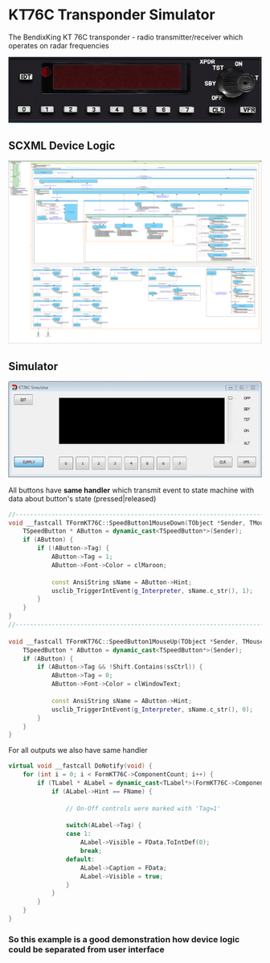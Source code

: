 # KT76C Transponder Simulator

The BendixKing KT 76C transponder - radio transmitter/receiver which operates on radar frequencies

![KT76C_Orig](../../../Examples/Images/KT76C_Orig.gif)

## SCXML Device Logic
![KT76C_Logic](../../../Examples/Images/KT76C.png)

## Simulator
![KT76C](../../../Examples/Images/KT76C_App_Example.gif)

All buttons have **same handler** which transmit event to state machine with data about button's state (pressed|released)
```cpp
//---------------------------------------------------------------------------
void __fastcall TFormKT76C::SpeedButton1MouseDown(TObject *Sender, TMouseButton Button, TShiftState Shift, int X, int Y) {
	TSpeedButton * AButton = dynamic_cast<TSpeedButton*>(Sender);
	if (AButton) {
		if (!AButton->Tag) {
			AButton->Tag = 1;
			AButton->Font->Color = clMaroon;

			const AnsiString sName = AButton->Hint;
			usclib_TriggerIntEvent(g_Interpreter, sName.c_str(), 1);
		}
	}
}
//---------------------------------------------------------------------------

void __fastcall TFormKT76C::SpeedButton1MouseUp(TObject *Sender, TMouseButton Button, TShiftState Shift, int X, int Y) {
	TSpeedButton * AButton = dynamic_cast<TSpeedButton*>(Sender);
	if (AButton) {
		if (AButton->Tag && !Shift.Contains(ssCtrl)) {
			AButton->Tag = 0;
			AButton->Font->Color = clWindowText;

			const AnsiString sName = AButton->Hint;
			usclib_TriggerIntEvent(g_Interpreter, sName.c_str(), 0);
		}
	}
}
```

For all outputs we also have same handler
```cpp
virtual void __fastcall DoNotify(void) {
	for (int i = 0; i < FormKT76C->ComponentCount; i++) {
		if (TLabel * ALabel = dynamic_cast<TLabel*>(FormKT76C->Components[i])) {
			if (ALabel->Hint == FName) {

				// On-Off controls were marked with 'Tag=1'

				switch(ALabel->Tag) {
				case 1:
					ALabel->Visible = FData.ToIntDef(0);
					break;
				default:
					ALabel->Caption = FData;
					ALabel->Visible = true;
				}
			}
		}
	}
}
```

### So this example is a good demonstration how device logic could be separated from user interface
